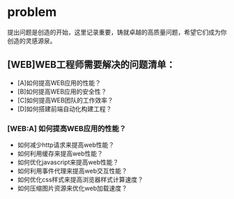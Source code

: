 # problem

提出问题是创造的开始，这里记录重要，铸就卓越的高质量问题，希望它们成为你创造的灵感源泉。

## [WEB]WEB工程师需要解决的问题清单：

* [A]如何提高WEB应用的性能？
* [B]如何提高WEB应用的安全性？
* [C]如何提高WEB团队的工作效率？
* [D]如何搭建前端自动化构建工程？

### [WEB:A] 如何提高WEB应用的性能？

* 如何减少http请求来提高web性能？
* 如何利用缓存来提高web性能？
* 如何优化javascript来提高web性能？
* 如何利用事件代理来提高web交互性能？
* 如何优化css样式来提高浏览器样式计算速度？
* 如何压缩图片资源来优化web加载速度？
